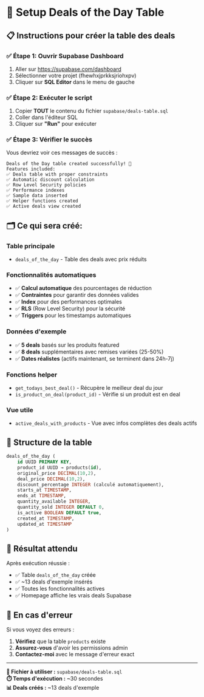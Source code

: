 # 🎯 Setup Deals of the Day Table

## 📋 Instructions pour créer la table des deals

### ✅ **Étape 1: Ouvrir Supabase Dashboard**
1. Aller sur https://supabase.com/dashboard
2. Sélectionner votre projet (fhewhxjprkksjriohxpv)
3. Cliquer sur **SQL Editor** dans le menu de gauche

### ✅ **Étape 2: Exécuter le script**
1. Copier **TOUT** le contenu du fichier `supabase/deals-table.sql`
2. Coller dans l'éditeur SQL
3. Cliquer sur **"Run"** pour exécuter

### ✅ **Étape 3: Vérifier le succès**
Vous devriez voir ces messages de succès :
```
Deals of the Day table created successfully! 🎉
Features included:
✅ Deals table with proper constraints
✅ Automatic discount calculation
✅ Row Level Security policies
✅ Performance indexes
✅ Sample data inserted
✅ Helper functions created
✅ Active deals view created
```

## 🗂️ **Ce qui sera créé:**

### **Table principale**
- `deals_of_the_day` - Table des deals avec prix réduits

### **Fonctionnalités automatiques**
- ✅ **Calcul automatique** des pourcentages de réduction
- ✅ **Contraintes** pour garantir des données valides
- ✅ **Index** pour des performances optimales
- ✅ **RLS** (Row Level Security) pour la sécurité
- ✅ **Triggers** pour les timestamps automatiques

### **Données d'exemple**
- ✅ **5 deals** basés sur les produits featured
- ✅ **8 deals** supplémentaires avec remises variées (25-50%)
- ✅ **Dates réalistes** (actifs maintenant, se terminent dans 24h-7j)

### **Fonctions helper**
- `get_todays_best_deal()` - Récupère le meilleur deal du jour
- `is_product_on_deal(product_id)` - Vérifie si un produit est en deal

### **Vue utile**
- `active_deals_with_products` - Vue avec infos complètes des deals actifs

## 🔧 **Structure de la table**

```sql
deals_of_the_day (
    id UUID PRIMARY KEY,
    product_id UUID → products(id),
    original_price DECIMAL(10,2),
    deal_price DECIMAL(10,2),
    discount_percentage INTEGER (calculé automatiquement),
    starts_at TIMESTAMP,
    ends_at TIMESTAMP,
    quantity_available INTEGER,
    quantity_sold INTEGER DEFAULT 0,
    is_active BOOLEAN DEFAULT true,
    created_at TIMESTAMP,
    updated_at TIMESTAMP
)
```

## 🎉 **Résultat attendu**

Après exécution réussie :
- ✅ Table `deals_of_the_day` créée
- ✅ ~13 deals d'exemple insérés
- ✅ Toutes les fonctionnalités actives
- ✅ Homepage affiche les vrais deals Supabase

## 🚨 **En cas d'erreur**

Si vous voyez des erreurs :
1. **Vérifiez** que la table `products` existe
2. **Assurez-vous** d'avoir les permissions admin
3. **Contactez-moi** avec le message d'erreur exact

---

**🎯 Fichier à utiliser :** `supabase/deals-table.sql`  
**⏱️ Temps d'exécution :** ~30 secondes  
**📊 Deals créés :** ~13 deals d'exemple  
